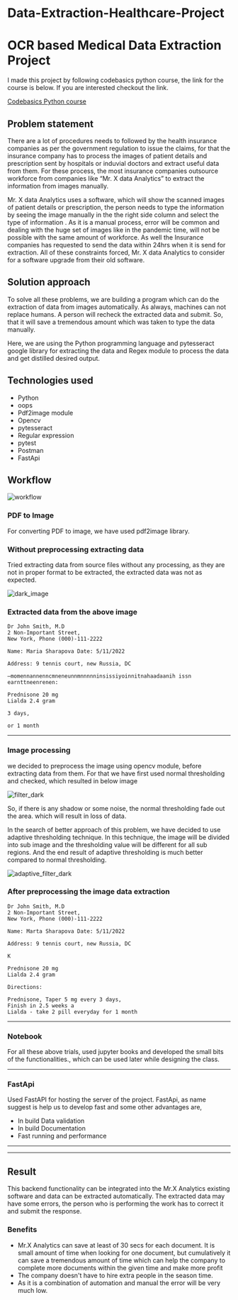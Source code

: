 # Data-Extraction-Healthcare-Project


# OCR based Medical Data Extraction Project

I made this project by following codebasics python course, the link for the course is below. If you are interested checkout the link.

[Codebasics Python course](https://codebasics.io/courses/python-for-beginner-and-intermediate-learners)

## Problem statement

There are a lot of procedures needs to followed by the health insurance companies as per the government regulation to issue the claims, for that the insurance company has to process the images of patient details and prescription sent by hospitals or induvial doctors and extract useful data from them. For these process, the most insurance companies outsource workforce from companies like “Mr. X data Analytics” to extract the information from images manually. 

Mr. X data Analytics uses a software, which will show the scanned images of patient details or prescription, the person needs to type the information by seeing the image manually in the the right side column and select the type of information . As it is a manual process, error will be common and dealing with the huge set of images like in the pandemic time, will not be possible with the same amount of workforce. As well the Insurance companies has requested to send the data within 24hrs when it is send for extraction. All of these constraints forced, Mr. X data Analytics to consider for a software upgrade from their old software. 

## Solution approach

To solve all these problems, we are building a program which can do the extraction of data from images automatically. As always, machines can not replace humans. A person will recheck the extracted data and submit. So, that it will save a tremendous amount which was taken to type the data manually. 

Here, we are using the Python programming language and pytesseract google library for extracting the data and Regex module to process the data and get distilled desired output.


## Technologies used

- Python
- oops
- Pdf2image module
- Opencv
- pytesseract
- Regular expression
- pytest
- Postman
- FastApi

## Workflow

![workflow](https://github.com/user-attachments/assets/41309a73-53f8-422f-b669-dca1c71e2200)



### PDF to Image

For converting PDF to image, we have used pdf2image library.

### Without preprocessing extracting data

Tried extracting data from source files without any processing, as they are not in proper format to be extracted, the extracted data was not as expected.

![dark_image](https://github.com/user-attachments/assets/e04474c8-2ec9-422d-b311-238b211d876a)



### Extracted data from the above image
```commandline
Dr John Smith, M.D
2 Non-Important Street,
New York, Phone (000)-111-2222

Name: Maria Sharapova Date: 5/11/2022

Address: 9 tennis court, new Russia, DC

—momennannenncmneneunnmnnnnninsissiyoinnitnahaadaanih issn earnttneenrenen:

Prednisone 20 mg
Lialda 2.4 gram

3 days,

or 1 month
```
---
### Image processing

we decided to preprocess the image using opencv module, before extracting data from them. For that we have first used normal thresholding and checked, which resulted in below image

![filter_dark](https://github.com/user-attachments/assets/3a3312bd-9700-491c-808a-a33c93559a60)


So, if there is any shadow or some noise, the normal thresholding fade out the area. which will result in loss of data. 

In the search of better approach of this problem, we have decided to use adaptive thresholding technique. In this technique, the image will be divided into sub image and the thresholding value will be different for all sub regions.
And the end result of adaptive thresholding is much better compared to normal thresholding.

![adaptive_filter_dark](https://github.com/user-attachments/assets/f43a9cdc-543a-421c-939e-664deeaa3893)


### After preprocessing the image data extraction

```commandline
Dr John Smith, M.D
2 Non-Important Street,
New York, Phone (000)-111-2222

Name: Marta Sharapova Date: 5/11/2022

Address: 9 tennis court, new Russia, DC

K

Prednisone 20 mg
Lialda 2.4 gram

Directions:

Prednisone, Taper 5 mg every 3 days,
Finish in 2.5 weeks a
Lialda - take 2 pill everyday for 1 month
```
---
### Notebook

For all these above trials, used jupyter books and developed the small bits of the functionalities., which can be used later while designing the class.

---
### FastApi

Used FastAPI for hosting the server of the project. FastApi, as name suggest is help us to develop fast and some other advantages are,

- In build Data validation
- In build Documentation
- Fast running and performance

---

---
## Result

This backend functionality can be integrated into the Mr.X Analytics existing software and data can be extracted automatically. 
The extracted data may have some errors, the person who is performing the work has to correct it and submit the response.

### Benefits

- Mr.X Analytics can save at least of 30 secs for each document. It is small amount of time when looking for one document, but cumulatively it can save a tremendous amount of time which can help the company to complete more documents within the given time and make more profit
- The company doesn't have to hire extra people in the season time.
- As it is a combination of automation and manual the error will be very much low.
